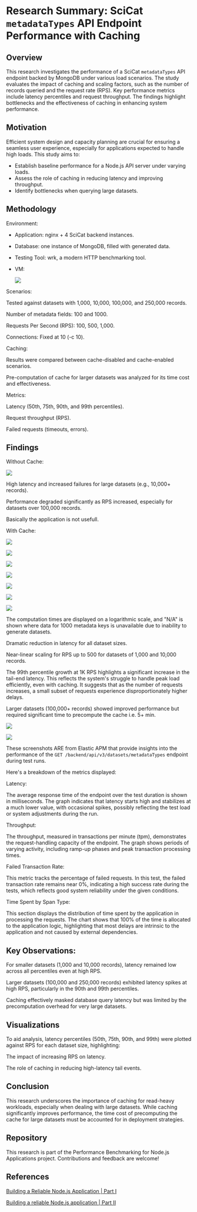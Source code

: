 # Research Summary: SciCat `metadataTypes` API Endpoint Performance with Caching

## Overview

This research investigates the performance of a SciCat `metadataTypes` API  endpoint backed by MongoDB under various load scenarios. The study evaluates the impact of caching and scaling factors, such as the number of records queried and the request rate (RPS). Key performance metrics include latency percentiles and request throughput. The findings highlight bottlenecks and the effectiveness of caching in enhancing system performance.

## Motivation

Efficient system design and capacity planning are crucial for ensuring a seamless user experience, especially for applications expected to handle high loads. This study aims to:

* Establish baseline performance for a Node.js API server under varying loads.
* Assess the role of caching in reducing latency and improving throughput.
* Identify bottlenecks when querying large datasets.

## Methodology

Environment:

* Application: nginx + 4 SciCat backend instances.
* Database: one instance of MongoDB, filled with generated data.
* Testing Tool: wrk, a modern HTTP benchmarking tool.
* VM:

  ![](assets/Screenshot_20241123_183021.png)

Scenarios:

Tested against datasets with 1,000, 10,000, 100,000, and 250,000 records.

Number of metadata fields: 100 and 1000.

Requests Per Second (RPS): 100, 500, 1,000.

Connections: Fixed at 10 (-c 10).

Caching:

Results were compared between cache-disabled and cache-enabled scenarios.

Pre-computation of cache for larger datasets was analyzed for its time cost and effectiveness.

Metrics:

Latency (50th, 75th, 90th, and 99th percentiles).

Request throughput (RPS).

Failed requests (timeouts, errors).

## Findings

Without Cache:

![](assets/nocache.png)

High latency and increased failures for large datasets (e.g., 10,000+ records).

Performance degraded significantly as RPS increased, especially for datasets over 100,000 records.

Basically the application is not usefull.

With Cache:

![](assets/cache_1K_records.png)

![](assets/cache_1K_meta_1K_records.png)

![](assets/cache_10K_records.png)

![](assets/cache_1K_meta_10K_records.png)

![](assets/cache_100K_records.png)

![](assets/cache_250K_records.png)

![](assets/cache_computaion.png)

The computation times are displayed on a logarithmic scale, and "N/A" is shown where data for 1000 metadata keys is unavailable due to inability to generate datasets.

Dramatic reduction in latency for all dataset sizes.

Near-linear scaling for RPS up to 500 for datasets of 1,000 and 10,000 records.

The 99th percentile growth at 1K RPS highlights a significant increase in the tail-end latency. This reflects the system's struggle to handle peak load efficiently, even with caching. It suggests that as the number of requests increases, a small subset of requests experience disproportionately higher delays.

Larger datasets (100,000+ records) showed improved performance but required significant time to precompute the cache i.e. 5+ min.

![](assets/Screenshot_20241123_042708.png)

![](assets/Screenshot_20241123_042740.png)

These screenshots ARE from Elastic APM that provide insights into the performance of the `GET /backend/api/v3/datasets/metadataTypes` endpoint during test runs. 

Here's a breakdown of the metrics displayed:

Latency:

The average response time of the endpoint over the test duration is shown in milliseconds. The graph indicates that latency starts high and stabilizes at a much lower value, with occasional spikes, possibly reflecting the test load or system adjustments during the run.

Throughput:

The throughput, measured in transactions per minute (tpm), demonstrates the request-handling capacity of the endpoint. The graph shows periods of varying activity, including ramp-up phases and peak transaction processing times.

Failed Transaction Rate:

This metric tracks the percentage of failed requests. In this test, the failed transaction rate remains near 0%, indicating a high success rate during the tests, which reflects good system reliability under the given conditions.

Time Spent by Span Type:

This section displays the distribution of time spent by the application in processing the requests. The chart shows that 100% of the time is allocated to the application logic, highlighting that most delays are intrinsic to the application and not caused by external dependencies.



## Key Observations:

For smaller datasets (1,000 and 10,000 records), latency remained low across all percentiles even at high RPS.

Larger datasets (100,000 and 250,000 records) exhibited latency spikes at high RPS, particularly in the 90th and 99th percentiles.

Caching effectively masked database query latency but was limited by the precomputation overhead for very large datasets.

## Visualizations

To aid analysis, latency percentiles (50th, 75th, 90th, and 99th) were plotted against RPS for each dataset size, highlighting:

The impact of increasing RPS on latency.

The role of caching in reducing high-latency tail events.

## Conclusion

This research underscores the importance of caching for read-heavy workloads, especially when dealing with large datasets. While caching significantly improves performance, the time cost of precomputing the cache for large datasets must be accounted for in deployment strategies. 

## Repository

This research is part of the Performance Benchmarking for Node.js Applications project. Contributions and feedback are welcome!

## References

[Building a Reliable Node.js Application | Part I](https://blog.platformatic.dev/building-a-reliable-nodejs-application-part-1)

[Building a reliable Node.js application | Part II](https://blog.platformatic.dev/building-a-reliable-nodejs-application-part-ii)
